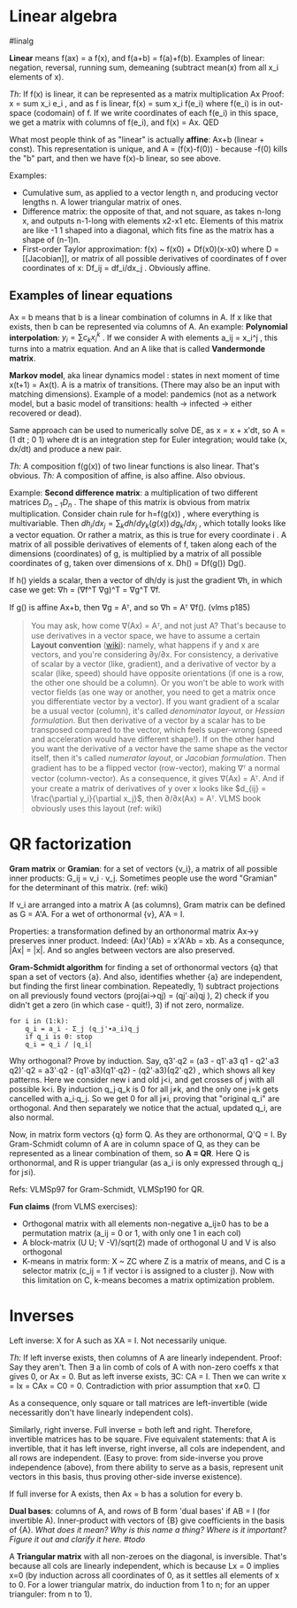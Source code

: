 # Linear algebra
#linalg

**Linear** means f(ax) = a f(x), and f(a+b) = f(a)+f(b). Examples of linear: negation, reversal, running sum, demeaning (subtract mean(x) from all x_i elements of x).

*Th*: If f(x) is linear, it can be represented as a matrix multiplication Ax
Proof: x = sum x_i e_i , and as f is linear, f(x) = sum x_i f(e_i) where f(e_i) is in out-space (codomain) of f. If we write coordinates of each f(e_i) in this space, we get a matrix with columns of f(e_i), and f(x) = Ax. QED 

What most people think of as "linear" is actually **affine**: Ax+b (linear + const). This representation is unique, and A = (f(x)-f(0)) - because -f(0) kills the "b" part, and then we have f(x)-b linear, so see above.

Examples:
* Cumulative sum, as applied to a vector length n, and producing vector lengths n. A lower triangular matrix of ones.
* Difference matrix: the opposite of that, and not square, as takes n-long x, and outputs n-1-long with elements x2-x1 etc. Elements of this matrix are like -1 1 shaped into a diagonal, which fits fine as the matrix has a shape of (n-1)n.
* First-order Taylor approximation: f(x) ~ f(x0) + Df(x0)(x-x0) where D = [[Jacobian]], or matrix of all possible derivatives of coordinates of f over coordinates of x: Df_ij = df_i/dx_j . Obviously affine.

## Examples of linear equations
Ax = b means that b is a linear combination of columns in A. If x like that exists, then b can be represented via columns of A. An example: **Polynomial interpolation**: $y_i = \sum c_k x_i^k$ . If we consider  A with elements a_ij = x_i^j , this turns into a matrix equation. And an A like that is called **Vandermonde matrix**.

**Markov model**, aka linear dynamics model : states in next moment of time x(t+1) = Ax(t). A is a matrix of transitions. (There may also be an input with matching dimensions). Example of a model: pandemics (not as a network model, but a basic model of transitions: health -> infected -> either recovered or dead).

Same approach can be used to numerically solve DE, as x = x + x'dt, so A = (1 dt ; 0 1) where dt is an integration step for Euler integration; would take (x, dx/dt) and produce a new pair.

_Th:_ A composition f(g(x)) of two linear functions is also linear. That's obvious.
_Th:_ A composition of affine, is also affine. Also obvious.

Example: **Second difference matrix**: a multiplication of two different matrices $D_{n-1}D_n$ . The shape of this matrix is obvious from matrix multiplication. Consider chain rule for h=f(g(x)) , where everything is multivariable. Then $dh_i/dx_j =  \sum_k dh/dy_k (g(x)) \, dg_k/dx_j$ , which totally looks like a vector equation. Or rather a matrix, as this is true for every coordinate i . A matrix of all possible derivatives of elements of f, taken along each of the dimensions (coordinates) of g, is multiplied by a matrix of all possible coordinates of g, taken over dimensions of x. Dh() = Df(g()) Dg().

If h() yields a scalar, then a vector of dh/dy is just the gradient ∇h, in which case we get:
∇h = (∇f^T ∇g)^T = ∇g^T ∇f.

If g() is affine Ax+b, then ∇g = Aᵀ, and so ∇h = Aᵀ ∇f(). (vlms p185)

> You may ask, how come ∇(Ax) = Aᵀ, and not just A? That's because to use derivatives in a vector space, we have to assume a certain **Layout convention** ([wiki](https://en.wikipedia.org/wiki/Matrix_calculus#Layout_conventions)): namely, what happens if y and x are vectors, and you're considering ∂y/∂x. For consistency, a derivative of scalar by a vector (like, gradient), and a derivative of vector by a scalar (like, speed) should have opposite orientations (if one is a row, the other one should be a column). Or you won't be able to work with vector fields (as one way or another, you need to get a matrix once you differentiate vector by a vector). If you want gradient of a scalar be a usual vector (column), it's called _denominator layout_, or _Hessian formulation_. But then derivative of a vector by a scalar has to be transposed compared to the vector, which feels super-wrong (speed and acceleration would have different shape!). If on the other hand you want the derivative of a vector have the same shape as the vector itself, then it's called _numerator layout_, or _Jacobian formulation_. Then gradient has to be a flipped vector (row-vector), making ∇ᵀ a normal vector (column-vector). As a consequence, it gives ∇(Ax) = Aᵀ. And if your create a matrix of derivatives of y over x looks like $d_{ij} = \frac{\partial y_i}{\partial x_j}$, then ∂/∂x(Ax) = Aᵀ. VLMS book obviously uses this layout (ref: wiki)

# QR factorization

**Gram matrix** or **Gramian**: for a set of vectors {v_i}, a matrix of all possible inner products: G_ij = v_i ∙ v_j. Sometimes people use the word "Gramian" for the determinant of this matrix. (ref: wiki)

If v_i are arranged into a matrix A (as columns), Gram matrix can be defined as G = A'A. For a wet of orthonormal {v}, A'A = I.

Properties: a transformation defined by an orthonormal matrix Ax→y preserves inner product. Indeed: (Ax)'(Ab) = x'A'Ab = xb. As a consequnce, |Ax| = |x|. And so angles between vectors are also preserved.

**Gram-Schmidt algorithm** for finding a set of orthonormal vectors {q} that span a set of vectors {a}. And also, identifies whether {a} are independent, but finding the first linear combination. Repeatedly, 1) subtract projections on all previously found vectors (proj(ai→qj) = (qj'∙ai)qj ), 2) check if you didn't get a zero (in which case - quit!), 3) if not zero, normalize.

```
for i in (1:k):
    q_i = a_i - Σ_j (q_j'∙a_i)q_j
    if q_i is 0: stop
    q_i = q_i / |q_i|
```

Why orthogonal? Prove by induction. Say, q3'∙q2 = (a3 - q1'∙a3 q1 - q2'∙a3 q2)'∙q2 = a3'∙q2 - (q1'∙a3)(q1'∙q2) - (q2'∙a3)(q2'∙q2) , which shows all key patterns. Here we consider new i and old j<i, and get crosses of j with all possible k<i. By induction q_j∙q_k is 0 for all j≠k, and the only one j=k gets cancelled with a_i∙q_j. So we get 0 for all j≠i, proving that "original q_i" are orthogonal. And then separately we notice that the actual, updated q_i, are also normal.

Now, in matrix form vectors {q} form Q. As they are orthonormal, Q'Q = I. By Gram-Schmidt column of A are in column space of Q, as they can be represented as a linear combination of them, so **A = QR**. Here Q is orthonormal, and R is upper triangular (as a_i is only expressed through q_j for j≤i).

Refs: VLMSp97 for Gram-Schmidt, VLMSp190 for QR.

**Fun claims** (from VLMS exercises):
* Orthogonal matrix with all elements non-negative a_ij≥0 has to be a permutation matrix (a_ij = 0 or 1, with only one 1 in each col)
* A block-matrix (U U; V -V)/sqrt(2) made of orthogonal U and V is also orthogonal
* K-means in matrix form: X ~ 	ZC where Z is a matrix of means, and C is a selector matrix (c_ij = 1 if vector i is assigned to a cluster j). Now with this limitation on C, k-means becomes a matrix optimization problem.

# Inverses
Left inverse: X for A such as XA = I. Not necessarily unique.

_Th:_ If left inverse exists, then columns of A are linearly independent. Proof: Say they aren't. Then ∃ a lin comb of cols of A with non-zero coeffs x that gives 0, or Ax = 0. But as left inverse exists, ∃C: CA = I. Then we can write x = Ix = CAx = C0 = 0. Contradiction with prior assumption that x≠0. □

As a consequence, only square or tall matrices are left-invertible (wide necessaritly don't have linearly independent cols).

Similarly, right inverse. Full inverse = both left and right. Therefore, invertible matrices has to be square. Five equivalent statements: that A is invertible, that it has left inverse, right inverse, all cols are independent, and all rows are independent. (Easy to prove: from side-inverse you prove independence (above), from there ability to serve as a basis, represent unit vectors in this basis, thus proving other-side inverse existence).

If full inverse for A exists, then Ax = b has a solution for every b.

**Dual bases**: columns of A, and rows of B form 'dual bases' if AB = I (for invertible A). Inner-product with vectors of {B} give coefficients in the basis of {A}. _What does it mean? Why is this name a thing? Where is it important? Figure it out and clarify it here. #todo_

A **Triangular matrix** with all non-zeroes on the diagonal, is inversible. That's because all cols are linearly independent, which is because Lx = 0 implies x=0 (by induction across all coordinates of 0, as it settles all elements of x to 0. For a lower triangular matrix, do induction from 1 to n; for an upper trianguler: from n to 1).